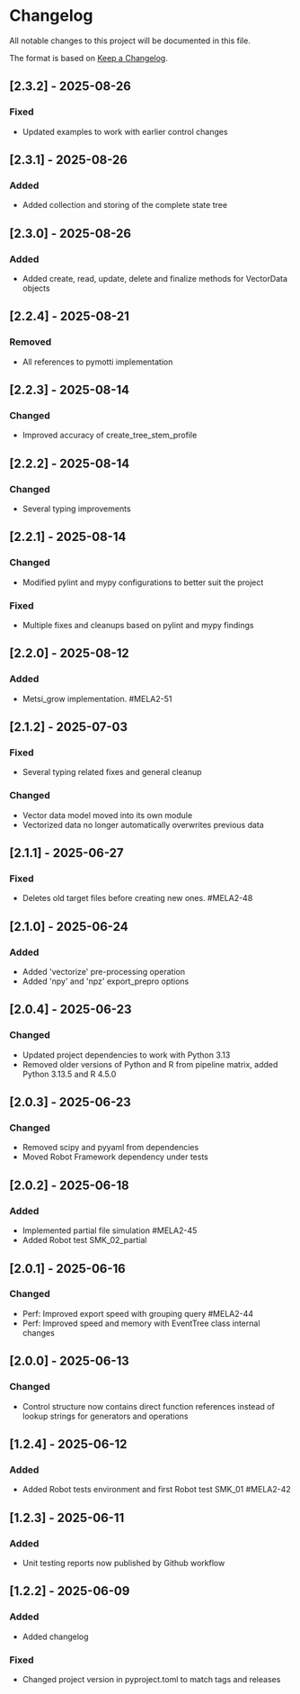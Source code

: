 # Changelog

All notable changes to this project will be documented in this file.

The format is based on [Keep a Changelog](https://keepachangelog.com/en/1.1.0/).

## [2.3.2] - 2025-08-26

### Fixed

- Updated examples to work with earlier control changes

## [2.3.1] - 2025-08-26

### Added

- Added collection and storing of the complete state tree


## [2.3.0] - 2025-08-26

### Added

- Added create, read, update, delete and finalize methods for VectorData objects

## [2.2.4] - 2025-08-21

### Removed

- All references to pymotti implementation

## [2.2.3] - 2025-08-14

### Changed

- Improved accuracy of create_tree_stem_profile

## [2.2.2] - 2025-08-14

### Changed

- Several typing improvements

## [2.2.1] - 2025-08-14

### Changed

- Modified pylint and mypy configurations to better suit the project

### Fixed

- Multiple fixes and cleanups based on pylint and mypy findings

## [2.2.0] - 2025-08-12

### Added

- Metsi_grow implementation. #MELA2-51

## [2.1.2] - 2025-07-03

### Fixed

- Several typing related fixes and general cleanup

### Changed

- Vector data model moved into its own module
- Vectorized data no longer automatically overwrites previous data

## [2.1.1] - 2025-06-27

### Fixed

- Deletes old target files before creating new ones. #MELA2-48

## [2.1.0] - 2025-06-24

### Added

- Added 'vectorize' pre-processing operation
- Added 'npy' and 'npz' export_prepro options

## [2.0.4] - 2025-06-23

### Changed

- Updated project dependencies to work with Python 3.13
- Removed older versions of Python and R from pipeline matrix, added Python 3.13.5 and R 4.5.0

## [2.0.3] - 2025-06-23

### Changed

- Removed scipy and pyyaml from dependencies
- Moved Robot Framework dependency under tests

## [2.0.2] - 2025-06-18

### Added

- Implemented partial file simulation #MELA2-45
- Added Robot test SMK_02_partial 

## [2.0.1] - 2025-06-16

### Changed

- Perf: Improved export speed with grouping query #MELA2-44
- Perf: Improved speed and memory with EventTree class internal changes

## [2.0.0] - 2025-06-13

### Changed

- Control structure now contains direct function references instead of lookup strings for generators and operations

## [1.2.4] - 2025-06-12

### Added

- Added Robot tests environment and first Robot test SMK_01 #MELA2-42

## [1.2.3] - 2025-06-11

### Added

- Unit testing reports now published by Github workflow

## [1.2.2] - 2025-06-09

### Added

- Added changelog

### Fixed

- Changed project version in pyproject.toml to match tags and releases
